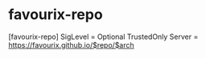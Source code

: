 # favourix-repo

[favourix-repo]
SigLevel = Optional TrustedOnly
Server = https://favourix.github.io/$repo/$arch